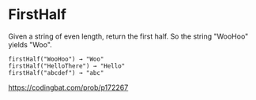 # FirstHalf

Given a string of even length, return the first half. So the string "WooHoo" yields "Woo".
```
firstHalf("WooHoo") → "Woo"
firstHalf("HelloThere") → "Hello"
firstHalf("abcdef") → "abc"
```
https://codingbat.com/prob/p172267